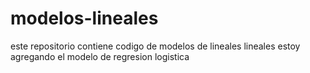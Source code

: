 # modelos-lineales
este repositorio contiene codigo de modelos de lineales lineales
estoy agregando el modelo de regresion logistica
